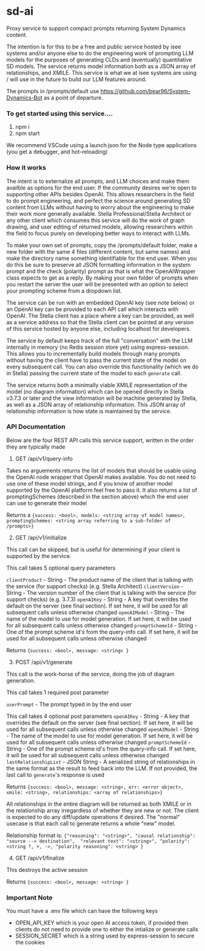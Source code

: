 
# sd-ai
Proxy service to support compact prompts returning System Dynamics content.  

The intention is for this to be a free and public service hosted by isee systems and/or anyone else to do the engineering work of prompting LLM models for the purposes of generating CLDs and (eventually) quantitative SD models.  The service returns model information both as a JSON array of relationships, and XMILE.  This service is what we at isee systems are using / will use in the future to build our LLM features around.  

The prompts in /prompts/default use https://github.com/bear96/System-Dynamics-Bot as a point of departure.

### To get started using this service....

1. npm i
2. npm start

We recommend VSCode using a launch.json for the Node type applications (you get a debugger, and hot-reloading)

### How it works

The intent is to externalize all prompts, and LLM choices and make them availble as options for the end user. If the community desires we're open to supporting other APIs besides OpenAI.  This allows researchers in the field to do prompt engineering, and perfect the science around generating SD content from LLMs without having to worry about the engineering to make their work more generally available.  Stella Professional/Stella Architect or any other client which consumes this service will do the work of graph drawing, and user editing of returned models, allowing researchers within the field to focus purely on developing better ways to interact with LLMs. 

To make your own set of prompts, copy the /prompts/default folder, make a new folder with the same 4 files (different content, but same names) and make the directory name something identifiable for the end user. When you do this be sure to preserve all JSON formatting information in the system prompt and the check (polarity) prompt as that is what the OpenAIWrapper class expects to get as a reply.  By making your own folder of prompts when you restart the server the user will be presented with an option to select your prompting scheme from a dropdown list.  

The service can be run with an embedded OpenAI key (see note below) or an OpenAI key can be provided to each API call which interacts with OpenAI.  The Stella client has a place where a key can be provided, as well as a service address so that the Stella client can be pointed at any version of this service hosted by anyone else, including localhost for developers.

The service by default keeps track of the full "conversation" with the LLM internally in memory (no Redis session store yet) using express-session.  This allows you to incrementally build models through many prompts without having the client have to pass the current state of the model on every subsequent call.  You can also override this functionality (which we do in Stella) passing the current state of the model to each `generate` call.

The service returns both a minimally viable XMILE representation of the model (no diagram information) which can be opened directly in Stella v3.7.3 or later and the view information will be machine generated by Stella, as well as a JSON array of relationship information.  This JSON array of relationship information is how state is maintained by the service.

### API Documentation

Below are the four REST API calls this service support, written in the order they are typically made

1. GET /api/v1/query-info

Takes no arguements returns the list of models that should be usable using the OpenAI node wrapper that OpenAI makes available.  You do not need to use one of these model strings, and if you know of another model supported by the OpenAI platform feel free to pass it.  It also returns a list of promptingSchemes (described in the section above) which the end user can use to generate their model

Returns a `{success: <bool>, models: <string array of model names>, promptingSchemes: <string array referring to a sub-folder of /prompts>}`

2. GET /api/v1/initialize

This call can be skipped, but is useful for determining if your client is supported by the service.  

This call takes 5 optional query parameters

`clientProduct` - String - The product name of the client that is talking with the service (for support checks) (e.g. Stella Architect)
`clientVersion` - String - The version number of the client that is talking with the service (for support checks) (e.g. 3.7.3)
`openAIKey` - String - A key that overrides the default on the server (see final section).  If set here, it will be used for all subsequent calls unless otherwise changed
`openAIModel` - String - The name of the model to use for model generation. If set here, it will be used for all subsequent calls unless otherwise changed
`promptSchemeId` - String - One of the prompt scheme id's from the query-info call. If set here, it will be used for all subsequent calls unless otherwise changed

Returns `{success: <bool>, message: <string> }`

3. POST /api/v1/generate

This call is the work-horse of the service, doing the job of diagram generation.

This call takes 1 required post parameter

`userPrompt` - The prompt typed in by the end user

This call takes 4 optional post parameters
`openAIKey` - String - A key that overrides the default on the server (see final section).  If set here, it will be used for all subsequent calls unless otherwise changed
`openAIModel` - String - The name of the model to use for model generation. If set here, it will be used for all subsequent calls unless otherwise changed
`promptSchemeId` - String - One of the prompt scheme id's from the query-info call. If set here, it will be used for all subsequent calls unless otherwise changed
`lastRelationshipList` - JSON String - A serialized string of relationships in the same format as the result to feed back into the LLM.  If not provided, the last call to `generate`'s response is used

Returns `{success: <bool>, message: <string>, err: <error object>, xmile: <string>, relationships: <array of relationships>}`

All relationships in the entire diagram will be returned as both XMILE or in the relationship array irregardless of whether they are new or not.  The client is expected to do any diff/update operations if desired.  The "normal" usecase is that each call to generate returns a whole "new" model.

Relationship format is:
`{"reasoning": "<string>", "causal relationship": "source --> destination",  "relevant text": "<string>", "polarity": <string ?, +, ->, "polarity reasoning": <string> }`

4. GET /api/v1/finalize

This destroys the active session

Returns `{success: <bool>, message: <string> }`

### Important Note 
You must have a .env file which can have the following keys
 * OPEN_API_KEY which is your open AI access token, if provided then clients do not need to provide one to either the intialize or generate calls
 * SESSION_SECRET which is a string used by express-session to secure the cookies <required>
